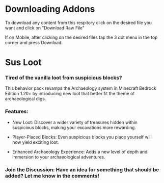 # Downloading Addons
To download any content from this respitory click on the desired file you want and click on "Download Raw File"

If on Mobile, after clicking on the desired files tap the 3 dot menu in the top corner and press Download.


# Sus Loot

### Tired of the vanilla loot from suspicious blocks?

This behavior pack revamps the Archaeology system in Minecraft Bedrock Edition 1.20+ by introducing new loot that better fit the theme of archaeological digs.

### Features:

- New Loot: Discover a wider variety of treasures hidden within suspicious blocks, making your excavations more rewarding.

- Player-Placed Blocks: Even suspicious blocks you place yourself will now yield exciting loot.

- Enhanced Archaeology Experience: Adds a new level of depth and immersion to your archaeological adventures.

### Join the Discussion: Have an idea for something that should be added? Let me know in the comments!
